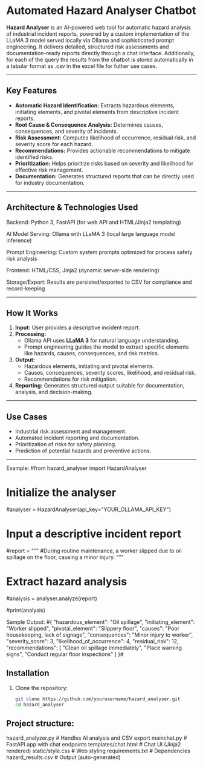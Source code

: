 # Automated Hazard Analyser Chatbot

**Hazard Analyser** is an AI-powered web tool for automatic hazard analysis of industrial incident reports, powered by a custom implementation of the LLaMA 3 model served locally via Ollama and sophisticated prompt engineering. It delivers detailed, structured risk assessments and documentation-ready reports directly through a chat interface. Additionally, for each of the query the results from the chatbot is stored automatically in a tabular format as .csv in the excel file for futher use cases.

---

## Key Features

- **Automatic Hazard Identification:** Extracts hazardous elements, initiating elements, and pivotal elements from descriptive incident reports.
- **Root Cause & Consequence Analysis:** Determines causes, consequences, and severity of incidents.
- **Risk Assessment:** Computes likelihood of occurrence, residual risk, and severity score for each hazard.
- **Recommendations:** Provides actionable recommendations to mitigate identified risks.
- **Prioritization:** Helps prioritize risks based on severity and likelihood for effective risk management.
- **Documentation:** Generates structured reports that can be directly used for industry documentation.

---

## Architecture & Technologies Used

Backend: Python 3, FastAPI (for web API and HTML/Jinja2 templating)

AI Model Serving: Ollama with LLaMA 3 (local large language model inference)

Prompt Engineering: Custom system prompts optimized for process safety risk analysis

Frontend: HTML/CSS, Jinja2 (dynamic server-side rendering)

Storage/Export: Results are persisted/exported to CSV for compliance and record-keeping

---

## How It Works

1. **Input:** User provides a descriptive incident report.
2. **Processing:** 
   - Ollama API uses **LLaMA 3** for natural language understanding.
   - Prompt engineering guides the model to extract specific elements like hazards, causes, consequences, and risk metrics.
3. **Output:** 
   - Hazardous elements, initiating and pivotal elements.
   - Causes, consequences, severity scores, likelihood, and residual risk.
   - Recommendations for risk mitigation.
4. **Reporting:** Generates structured output suitable for documentation, analysis, and decision-making.

---

## Use Cases

- Industrial risk assessment and management.
- Automated incident reporting and documentation.
- Prioritization of risks for safety planning.
- Prediction of potential hazards and preventive actions.

---

Example:
#from hazard_analyser import HazardAnalyser

# Initialize the analyser
#analyser = HazardAnalyser(api_key="YOUR_OLLAMA_API_KEY")

# Input a descriptive incident report
#report = """
#During routine maintenance, a worker slipped due to oil spillage on the floor, causing a minor injury.
"""

# Extract hazard analysis
#analysis = analyser.analyze(report)

#print(analysis)

Sample Output: 
#{
  "hazardous_element": "Oil spillage",
  "initiating_element": "Worker slipped",
  "pivotal_element": "Slippery floor",
  "causes": "Poor housekeeping, lack of signage",
  "consequences": "Minor injury to worker",
  "severity_score": 3,
  "likelihood_of_occurrence": 4,
  "residual_risk": 12,
  "recommendations": [
    "Clean oil spillage immediately",
    "Place warning signs",
    "Conduct regular floor inspections"
  ]
}#


## Installation

1. Clone the repository:
   ```bash
   git clone https://github.com/yourusername/hazard_analyser.git
   cd hazard_analyser

## Project structure:

hazard_analyzer.py        # Handles AI analysis and CSV export
mainchat.py               # FastAPI app with chat endpoints
templates/chat.html       # Chat UI (Jinja2 rendered)
static/style.css          # Web styling
requirements.txt          # Dependencies
hazard_results.csv        # Output (auto-generated)

